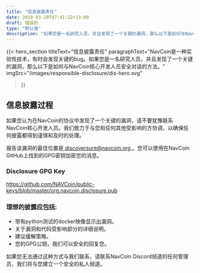 ```yaml
---
title: "信息披露责任"
date: 2018-03-20T07:41:22+13:00
draft: 错误的
type: "默认值"
description: "如果您是一名研究人员，并且发现了一个关键的漏洞，那么以下是如何与NavCoin核心开发人员安全对话的方法。"
---
```

{{< hero_section
titleText="信息披露责任"
paragraphText="NavCoin是一种实验性技术，有时会发现关键的bug。如果您是一名研究人员，并且发现了一个关键的漏洞，那么以下是如何与NavCoin核心开发人员安全对话的方法。"
imgSrc="/images/responsible-disclosure/dis-hero.svg"
>}}


<div class="grey">
    <div class="article">
        <h2 class="article-title">
            信息披露过程
        </h2>
        <p>如果您认为在NavCoin的协议中发现了一个关键的漏洞，请不要犹豫联系NavCoin核心开发人员。我们致力于与您和任何其他受影响的方协调，以确保任何披露都得到谨慎和及时的处理。</p>
        <p>报告该漏洞的最佳位置是<a href="#"> discoversure@navcoin.org </a>。您可以使用在NavCoin GitHub上找到的GPG密钥加密您的消息。</p>
        <h3 class="article-sml-title">Disclosure GPG Key</h3>
        <p>
            <a href="https://github.com/NAVCoin/public-keys/blob/master/org.navcoin.disclosure.pub" target="_blank">
                https://github.com/NAVCoin/public-keys/blob/master/org.navcoin.disclosure.pub
            </a>
        </p>
        <h3>理想的披露应包括:</h3>
        <ul>
            <li>带有python测试的docker映像显示出漏洞。</li>
            <li>关于漏洞和代码受影响部分的详细说明。</li>
            <li>建议缓解策略。</li>
            <li>您的GPG公钥，我们可以安全的回复您。</li>
        </ul>
        <p>如果您无法通过这种方式与我们联系，请联系NavCoin Discord频道的任何管理员，我们将与您建立一个安全的私人频道。</p>
    </div>
</div>

<style>

</style>
